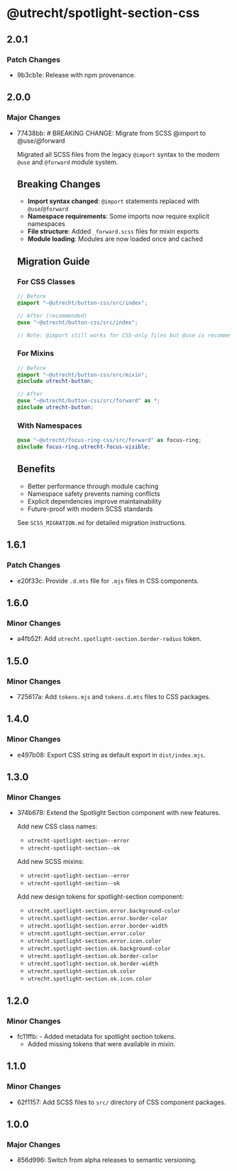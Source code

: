 # @utrecht/spotlight-section-css

## 2.0.1

### Patch Changes

- 9b3cb1e: Release with npm provenance.

## 2.0.0

### Major Changes

- 77438bb: # BREAKING CHANGE: Migrate from SCSS @import to @use/@forward

  Migrated all SCSS files from the legacy `@import` syntax to the modern `@use` and `@forward` module system.

  ## Breaking Changes

  - **Import syntax changed**: `@import` statements replaced with `@use`/`@forward`
  - **Namespace requirements**: Some imports now require explicit namespaces
  - **File structure**: Added `_forward.scss` files for mixin exports
  - **Module loading**: Modules are now loaded once and cached

  ## Migration Guide

  ### For CSS Classes

  ```scss
  // Before
  @import "~@utrecht/button-css/src/index";

  // After (recommended)
  @use "~@utrecht/button-css/src/index";

  // Note: @import still works for CSS-only files but @use is recommended
  ```

  ### For Mixins

  ```scss
  // Before
  @import "~@utrecht/button-css/src/mixin";
  @include utrecht-button;

  // After
  @use "~@utrecht/button-css/src/forward" as *;
  @include utrecht-button;
  ```

  ### With Namespaces

  ```scss
  @use "~@utrecht/focus-ring-css/src/forward" as focus-ring;
  @include focus-ring.utrecht-focus-visible;
  ```

  ## Benefits

  - Better performance through module caching
  - Namespace safety prevents naming conflicts
  - Explicit dependencies improve maintainability
  - Future-proof with modern SCSS standards

  See `SCSS_MIGRATION.md` for detailed migration instructions.

## 1.6.1

### Patch Changes

- e20f33c: Provide `.d.mts` file for `.mjs` files in CSS components.

## 1.6.0

### Minor Changes

- a4fb52f: Add `utrecht.spotlight-section.border-radius` token.

## 1.5.0

### Minor Changes

- 725617a: Add `tokens.mjs` and `tokens.d.mts` files to CSS packages.

## 1.4.0

### Minor Changes

- e497b08: Export CSS string as default export in `dist/index.mjs`.

## 1.3.0

### Minor Changes

- 374b678: Extend the Spotlight Section component with new features.

  Add new CSS class names:

  - `utrecht-spotlight-section--error`
  - `utrecht-spotlight-section--ok`

  Add new SCSS mixins:

  - `utrecht-spotlight-section--error`
  - `utrecht-spotlight-section--ok`

  Add new design tokens for spotlight-section component:

  - `utrecht.spotlight-section.error.background-color`
  - `utrecht.spotlight-section.error.border-color`
  - `utrecht.spotlight-section.error.border-width`
  - `utrecht.spotlight-section.error.color`
  - `utrecht.spotlight-section.error.icon.color`
  - `utrecht.spotlight-section.ok.background-color`
  - `utrecht.spotlight-section.ok.border-color`
  - `utrecht.spotlight-section.ok.border-width`
  - `utrecht.spotlight-section.ok.color`
  - `utrecht.spotlight-section.ok.icon.color`

## 1.2.0

### Minor Changes

- fc11ffb: - Added metadata for spotlight section tokens.
  - Added missing tokens that were available in mixin.

## 1.1.0

### Minor Changes

- 62f1157: Add SCSS files to `src/` directory of CSS component packages.

## 1.0.0

### Major Changes

- 856d996: Switch from alpha releases to semantic versioning.
